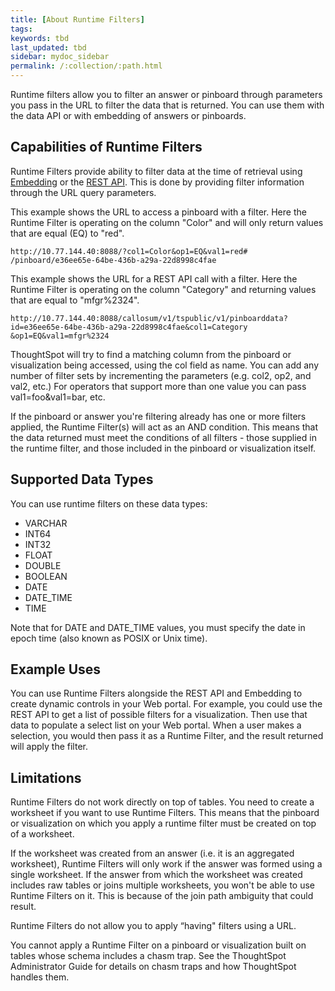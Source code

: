 ```yaml
---
title: [About Runtime Filters]
tags:
keywords: tbd
last_updated: tbd
sidebar: mydoc_sidebar
permalink: /:collection/:path.html
---
```

Runtime filters allow you to filter an answer or pinboard through parameters you pass in the URL to filter the data that is returned. You can use them with the data API or with embedding of answers or pinboards.

## Capabilities of Runtime Filters

Runtime Filters provide ability to filter data at the time of retrieval using [Embedding](../embedding_viz/about_embedding_viz.html#) or the [REST API](../data_api/about_data_api.html#). This is done by providing filter information through the URL query parameters.

This example shows the URL to access a pinboard with a filter. Here the Runtime Filter is operating on the column "Color" and will only return values that are equal \(EQ\) to "red".

```
http://10.77.144.40:8088/?col1=Color&op1=EQ&val1=red#
/pinboard/e36ee65e-64be-436b-a29a-22d8998c4fae
```

This example shows the URL for a REST API call with a filter. Here the Runtime Filter is operating on the column "Category" and returning values that are equal to "mfgr%2324".

```
http://10.77.144.40:8088/callosum/v1/tspublic/v1/pinboarddata?
id=e36ee65e-64be-436b-a29a-22d8998c4fae&col1=Category
&op1=EQ&val1=mfgr%2324
```

ThoughtSpot will try to find a matching column from the pinboard or visualization being accessed, using the col field as name. You can add any number of filter sets by incrementing the parameters \(e.g. col2, op2, and val2, etc.\) For operators that support more than one value you can pass val1=foo&val1=bar, etc.

If the pinboard or answer you're filtering already has one or more filters applied, the Runtime Filter\(s\) will act as an AND condition. This means that the data returned must meet the conditions of all filters - those supplied in the runtime filter, and those included in the pinboard or visualization itself.

## Supported Data Types

You can use runtime filters on these data types:

-   VARCHAR
-   INT64
-   INT32
-   FLOAT
-   DOUBLE
-   BOOLEAN
-   DATE
-   DATE_TIME
-   TIME

Note that for DATE and DATE_TIME values, you must specify the date in epoch time \(also known as POSIX or Unix time\).

## Example Uses

You can use Runtime Filters alongside the REST API and Embedding to create dynamic controls in your Web portal. For example, you could use the REST API to get a list of possible filters for a visualization. Then use that data to populate a select list on your Web portal. When a user makes a selection, you would then pass it as a Runtime Filter, and the result returned will apply the filter.

## Limitations

Runtime Filters do not work directly on top of tables. You need to create a worksheet if you want to use Runtime Filters. This means that the pinboard or visualization on which you apply a runtime filter must be created on top of a worksheet.

If the worksheet was created from an answer \(i.e. it is an aggregated worksheet\), Runtime Filters will only work if the answer was formed using a single worksheet. If the answer from which the worksheet was created includes raw tables or joins multiple worksheets, you won't be able to use Runtime Filters on it. This is because of the join path ambiguity that could result.

Runtime Filters do not allow you to apply “having" filters using a URL.

You cannot apply a Runtime Filter on a pinboard or visualization built on tables whose schema includes a chasm trap. See the ThoughtSpot Administrator Guide for details on chasm traps and how ThoughtSpot handles them.
